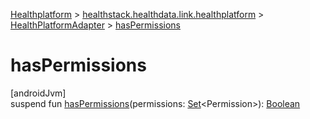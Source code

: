 
[Healthplatform](../../../healthplatform.html) > [healthstack.healthdata.link.healthplatform](../index.html) > [HealthPlatformAdapter](index.html) > [hasPermissions](has-permissions.html)



# hasPermissions



[androidJvm]\
suspend fun [hasPermissions](has-permissions.html)(permissions: [Set](https://kotlinlang.org/api/latest/jvm/stdlib/kotlin.collections/-set/index.html)&lt;Permission&gt;): [Boolean](https://kotlinlang.org/api/latest/jvm/stdlib/kotlin/-boolean/index.html)




